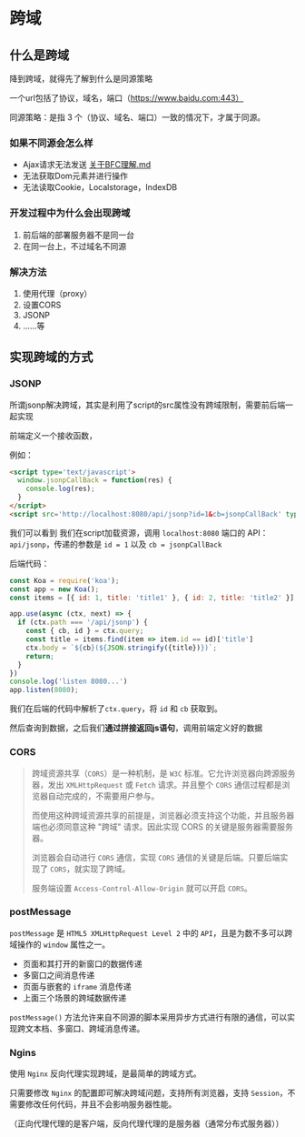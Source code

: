 # 跨域

## 什么是跨域

降到跨域，就得先了解到什么是同源策略

一个url包括了协议，域名，端口（https://www.baidu.com:443）

同源策略：是指 3 个（协议、域名、端口）一致的情况下，才属于同源。

### 如果不同源会怎么样

- Ajax请求无法发送 [关于BFC理解.md](关于BFC理解.md) 
- 无法获取Dom元素并进行操作
- 无法读取Cookie，Localstorage，IndexDB

### 开发过程中为什么会出现跨域

1. 前后端的部署服务器不是同一台
2. 在同一台上，不过域名不同源

### 解决方法

1. 使用代理（proxy）
2. 设置CORS
3. JSONP
4. ……等

## 实现跨域的方式

### JSONP

所谓jsonp解决跨域，其实是利用了script的src属性没有跨域限制，需要前后端一起实现

前端定义一个接收函数，

例如：

```html
<script type='text/javascript'>
  window.jsonpCallBack = function(res) {
    console.log(res);
  }
</script>
<script src='http://localhost:8080/api/jsonp?id=1&cb=jsonpCallBack' type='text/javascript'></script>

```

我们可以看到 我们在script加载资源，调用 `localhost:8080` 端口的 API：`api/jsonp`，传递的参数是 `id = 1` 以及 `cb = jsonpCallBack`

后端代码：

```js
const Koa = require('koa');
const app = new Koa();
const items = [{ id: 1, title: 'title1' }, { id: 2, title: 'title2' }]

app.use(async (ctx, next) => {
  if (ctx.path === '/api/jsonp') {
    const { cb, id } = ctx.query;
    const title = items.find(item => item.id == id)['title']
    ctx.body = `${cb}(${JSON.stringify({title})})`;
    return;
  }
})
console.log('listen 8080...')
app.listen(8080);

```

我们在后端的代码中解析了`ctx.query`，将 `id` 和 `cb` 获取到。

然后查询到数据，之后我们**通过拼接返回js语句**，调用前端定义好的数据



### CORS

> 跨域资源共享（`CORS`）是一种机制，是 `W3C` 标准。它允许浏览器向跨源服务器，发出 `XMLHttpRequest` 或 `Fetch` 请求。并且整个 `CORS` 通信过程都是浏览器自动完成的，不需要用户参与。
>
> 而使用这种跨域资源共享的前提是，浏览器必须支持这个功能，并且服务器端也必须同意这种 "跨域" 请求。因此实现 CORS 的关键是服务器需要服务器。
>
> 浏览器会自动进行 `CORS` 通信，实现 `CORS` 通信的关键是后端。只要后端实现了 `CORS`，就实现了跨域。
>
> 服务端设置 `Access-Control-Allow-Origin` 就可以开启 `CORS`。





### postMessage

`postMessage` 是 `HTML5 XMLHttpRequest Level 2` 中的 `API`，且是为数不多可以跨域操作的 `window` 属性之一。

- 页面和其打开的新窗口的数据传递
- 多窗口之间消息传递
- 页面与嵌套的 `iframe` 消息传递
- 上面三个场景的跨域数据传递

`postMessage()` 方法允许来自不同源的脚本采用异步方式进行有限的通信，可以实现跨文本档、多窗口、跨域消息传递。



### Ngins

使用 `Nginx` 反向代理实现跨域，是最简单的跨域方式。

只需要修改 `Nginx` 的配置即可解决跨域问题，支持所有浏览器，支持 `Session`，不需要修改任何代码，并且不会影响服务器性能。

（正向代理代理的是客户端，反向代理代理的是服务器（通常分布式服务器））